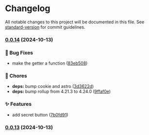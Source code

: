 # Changelog

All notable changes to this project will be documented in this file. See [standard-version](https://github.com/conventional-changelog/standard-version) for commit guidelines.

### [0.0.14](https://github.com/remvze/katana/compare/v0.0.13...v0.0.14) (2024-10-13)


### 🐛 Bug Fixes

* make the getter a function ([83eb508](https://github.com/remvze/katana/commit/83eb5084461ca6c997956070b52ef246c7d74fb5))


### 🚚 Chores

* **deps:** bump cookie and astro ([3d3622d](https://github.com/remvze/katana/commit/3d3622da9e8c579997635cd970d01396d631ecd7))
* **deps:** bump rollup from 4.21.3 to 4.24.0 ([9ffaf0e](https://github.com/remvze/katana/commit/9ffaf0e991e6598a5e1dc24863662ed433ca2a5f))


### ✨ Features

* add secret button ([7b0fd91](https://github.com/remvze/katana/commit/7b0fd91a9b97fc4e7b8aefbbc475ad60c20bed90))

### [0.0.13](https://github.com/remvze/katana/compare/v0.0.12...v0.0.13) (2024-10-13)
